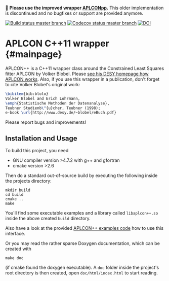 :red_circle: **Please use the improved wrapper [APLCONpp](https://github.com/A2-Collaboration-dev/APLCONpp).** This older implementation is discontinued and no bugfixes or support are provided anymore.

[![Build status master branch](https://travis-ci.org/A2-Collaboration-dev/APLCON.svg?branch=master)](https://travis-ci.org/A2-Collaboration-dev/APLCON)
[![Codecov status master branch](https://codecov.io/github/A2-Collaboration-dev/APLCON/coverage.svg?branch=master)](https://codecov.io/github/A2-Collaboration-dev/APLCON?branch=master)
[![DOI](https://zenodo.org/badge/doi/10.5281/zenodo.51382.svg)](http://dx.doi.org/10.5281/zenodo.51382)

# APLCON C++11 wrapper {#mainpage}

APLCON++ is a C++11 wrapper class around the Constrained Least Squares
fitter APLCON by Volker Blobel. Please <a href="http://www.desy.de/~blobel/wwwcondl.html">see 
his DESY homepage how APLCON works</a>. Also, if you use this wrapper 
in a publication, don't forget to cite Volker Blobel's original work:

```latex
\bibitem{bib:blolo} 
Volker Blobel and Erich Lohrmann, 
\emph{Statistische Methoden der Datenanalyse}, 
Teubner Studienb\"{u}cher, Teubner (1998); 
e-book \url{http://www.desy.de/~blobel/eBuch.pdf}
```

Please report bugs and improvements!

## Installation and Usage

To build this project, you need
  * GNU compiler version >4.7.2 with g++ and gfortran
  * cmake version >2.6

Then do a standard out-of-source build by executing the following
inside the projects directory:

    mkdir build
    cd build
    cmake ..
    make

You'll find some executable examples and a library called
`libaplcon++.so` inside the above created `build` directory.

Also have a look at the provided [APLCON++ examples code](src/example)
how to use this interface.

Or you may read the rather sparse Doxygen documentation, which can be
created with 

    make doc

(if cmake found the doxygen executable). A `doc` folder inside the
project's root directory is then created, open `doc/html/index.html`
to start reading.
